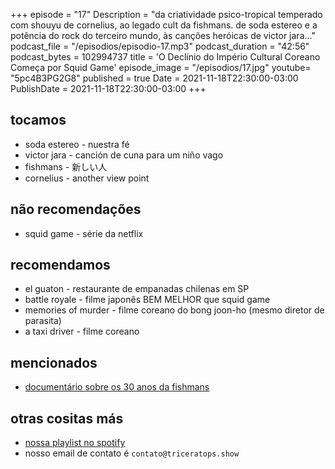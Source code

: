 +++
episode = "17"
Description = "da criatividade psico-tropical temperado com shouyu de cornelius, ao legado cult da fishmans. de soda estereo e a potência do rock do terceiro mundo, às canções heróicas de victor jara..."
podcast_file = "/episodios/episodio-17.mp3"
podcast_duration = "42:56"
podcast_bytes = 102994737
title = 'O Declínio do Império Cultural Coreano Começa por Squid Game'
episode_image = "/episodios/17.jpg"
youtube= "5pc4B3PG2G8"
published = true
Date = 2021-11-18T22:30:00-03:00
PublishDate = 2021-11-18T22:30:00-03:00
+++

## tocamos
* soda estereo - nuestra fé
* victor jara - canción de cuna para um niño vago
* fishmans - 新しい人
* cornelius - another view point

## não recomendações
* squid game - série da netflix

## recomendamos
* el guaton - restaurante de empanadas chilenas em SP
* battle royale - filme japonês BEM MELHOR que squid game
* memories of murder - filme coreano do bong joon-ho (mesmo diretor de parasita)
* a taxi driver - filme coreano


## mencionados
* [documentário sobre os 30 anos da fishmans](https://fishmans-movie.com/)


## otras cositas más
* [nossa playlist no spotify](https://open.spotify.com/playlist/0UiztKuga6LmTAxWTsUQdw?si=fb96026bc1994d90)
* nosso email de contato é `contato@triceratops.show`
